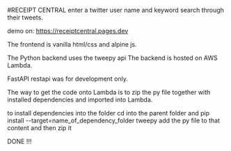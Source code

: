#RECEIPT CENTRAL
enter a twitter user name and keyword search through their tweets.

demo on: https://receiptcentral.pages.dev

The frontend is vanilla html/css and alpine js.

The Python backend uses the tweepy api
The backend is hosted on AWS Lambda. 

FastAPI restapi was for development only.

The way to get the code onto Lambda is to zip the py file together with installed dependencies and imported into Lambda.

to install dependencies into the folder
cd into the parent folder and pip install --target=name_of_dependency_folder tweepy
add the py file to that content and then zip it

DONE !!!